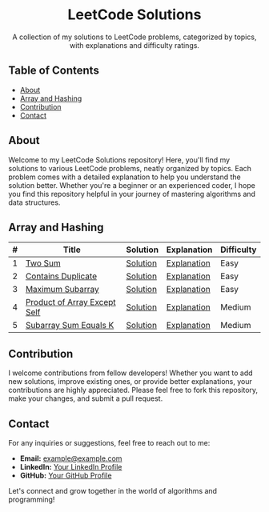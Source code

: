 <!-- Project Title -->
<h1 align="center">LeetCode Solutions</h1>

<!-- Project Description -->
<p align="center">A collection of my solutions to LeetCode problems, categorized by topics, with explanations and difficulty ratings.</p>

<!-- Table of Contents -->
## Table of Contents
- [About](#about)
- [Array and Hashing](#array-and-hashing)
- [Contribution](#contribution)
- [Contact](#contact)

<!-- About Section -->
## About
Welcome to my LeetCode Solutions repository! Here, you'll find my solutions to various LeetCode problems, neatly organized by topics. Each problem comes with a detailed explanation to help you understand the solution better. Whether you're a beginner or an experienced coder, I hope you find this repository helpful in your journey of mastering algorithms and data structures.

<!-- Array and Hashing Section -->
## Array and Hashing

| #   | Title                                                | Solution                                | Explanation                        | Difficulty |
| --- | ---------------------------------------------------- | ---------------------------------------| ---------------------------------- | ---------- |
| 1   | [Two Sum](https://leetcode.com/problems/two-sum/)   | [Solution](./array-and-hashing/two_sum.py) | [Explanation](./array-and-hashing/two_sum.md) | Easy       |
| 2   | [Contains Duplicate](https://leetcode.com/problems/contains-duplicate/) | [Solution](./array-and-hashing/contains_duplicate.py) | [Explanation](./array-and-hashing/contains_duplicate.md) | Easy       |
| 3   | [Maximum Subarray](https://leetcode.com/problems/maximum-subarray/) | [Solution](./array-and-hashing/maximum_subarray.py) | [Explanation](./array-and-hashing/maximum_subarray.md) | Easy       |
| 4   | [Product of Array Except Self](https://leetcode.com/problems/product-of-array-except-self/) | [Solution](./array-and-hashing/product_of_array_except_self.py) | [Explanation](./array-and-hashing/product_of_array_except_self.md) | Medium     |
| 5   | [Subarray Sum Equals K](https://leetcode.com/problems/subarray-sum-equals-k/) | [Solution](./array-and-hashing/subarray_sum_equals_k.py) | [Explanation](./array-and-hashing/subarray_sum_equals_k.md) | Medium     |

<!-- Contribution Section -->
## Contribution

I welcome contributions from fellow developers! Whether you want to add new solutions, improve existing ones, or provide better explanations, your contributions are highly appreciated. Please feel free to fork this repository, make your changes, and submit a pull request.

<!-- Contact Section -->
## Contact

For any inquiries or suggestions, feel free to reach out to me:

- **Email:** [example@example.com](mailto:example@example.com)
- **LinkedIn:** [Your LinkedIn Profile](https://www.linkedin.com/in/yourprofile/)
- **GitHub:** [Your GitHub Profile](https://github.com/yourprofile)

Let's connect and grow together in the world of algorithms and programming!
